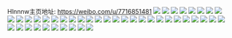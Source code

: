 Hlnnnw主页地址: https://weibo.com/u/7716851481 
![](https://wx4.sinaimg.cn/mw2000/008qf7Atly1h9210i4zpij30wr1z0152.jpg) 
![](https://wx4.sinaimg.cn/mw2000/008qf7Atly1h902hhd5nuj32c0340kjl.jpg) 
![](https://wx4.sinaimg.cn/mw2000/008qf7Atly1h8v2rbgueqj32c0340kjl.jpg) 
![](https://wx4.sinaimg.cn/mw2000/008qf7Atly1h8v2rag7x0j32c03401ky.jpg) 
![](https://wx4.sinaimg.cn/mw2000/008qf7Atly1h8u1n0yqrvj30wr1z0qhx.jpg) 
![](https://wx4.sinaimg.cn/mw2000/008qf7Atly1h8u1n2mp0nj30wr1z0aoo.jpg) 
![](https://wx4.sinaimg.cn/mw2000/008qf7Atly1h8ppi0vksyj30wr1z07ms.jpg) 
![](https://wx4.sinaimg.cn/mw2000/008qf7Atly1h8dtuyne9ij30v90baab3.jpg) 
![](https://wx4.sinaimg.cn/mw2000/008qf7Atly1h8allqo1afj30xf0p211n.jpg) 
![](https://wx4.sinaimg.cn/mw2000/008qf7Atly1h89q2oe5pqj326q2wz7wh.jpg) 
![](https://wx4.sinaimg.cn/mw2000/008qf7Atly1h89q2qpqh5j32c0340npd.jpg) 
![](https://wx4.sinaimg.cn/mw2000/008qf7Atly1h88iu26313j33402c0u0x.jpg) 
![](https://wx4.sinaimg.cn/mw2000/008qf7Atly1h881gedjm6j30u01hck3x.jpg) 
![](https://wx4.sinaimg.cn/mw2000/008qf7Atly1h881g6m9t4j30sf1ekk05.jpg) 
![](https://wx4.sinaimg.cn/mw2000/008qf7Atly1h86zjlw0aej30wr1z0tjy.jpg) 
![](https://wx4.sinaimg.cn/mw2000/008qf7Atly1h7wbxsoxapj30u0140q9r.jpg) 
![](https://wx4.sinaimg.cn/mw2000/008qf7Atly1h7s86fwvyuj30wr1it494.jpg) 
![](https://wx4.sinaimg.cn/mw2000/008qf7Atly1h7rrtwkb6sj30wr1z0hdt.jpg) 
![](https://wx4.sinaimg.cn/mw2000/008qf7Atly1h7obkhxo7gj32c0340b29.jpg) 
![](https://wx4.sinaimg.cn/mw2000/008qf7Atly1h7ix45ll7ij30zk0k0dkv.jpg) 
![](https://wx4.sinaimg.cn/mw2000/008qf7Atly1h7ixe7bm3tj313u0tutes.jpg) 
![](https://wx4.sinaimg.cn/mw2000/008qf7Atly1h79ne7ro94j31dw11fdqe.jpg) 
![](https://wx4.sinaimg.cn/mw2000/008qf7Atly1h72d2cq7k0j30u01hc7dx.jpg) 
![](https://wx4.sinaimg.cn/mw2000/008qf7Atly1h702e0ngavj32c02c0qv6.jpg) 
![](https://wx4.sinaimg.cn/mw2000/008qf7Atly1h701tqosxtj30v91vonc5.jpg) 
![](https://wx4.sinaimg.cn/mw2000/008qf7Atly1h701trllsyj30v91voao2.jpg) 
![](https://wx4.sinaimg.cn/mw2000/008qf7Atly1h6t7gg690nj31sc2ds7wi.jpg) 
![](https://wx4.sinaimg.cn/mw2000/008qf7Atly1h6slg9oiezj30v91vo15c.jpg) 
![](https://wx4.sinaimg.cn/mw2000/008qf7Atly1h6oo5jsesaj30v91vogvv.jpg) 
![](https://wx4.sinaimg.cn/mw2000/008qf7Atly1h6oo5jc2ifj30v91voqcs.jpg) 
![](https://wx4.sinaimg.cn/mw2000/008qf7Atly1h6ombbq3rsj319z0pu0tz.jpg) 
![](https://wx4.sinaimg.cn/mw2000/008qf7Atly1h6mkbuohi8j30v91vowug.jpg) 
![](https://wx4.sinaimg.cn/mw2000/008qf7Atly1h6l3m11sw8j314s0myjyn.jpg) 
![](https://wx4.sinaimg.cn/mw2000/008qf7Atgy1h6irdsfqsjj31h60txk3l.jpg) 
![](https://wx4.sinaimg.cn/mw2000/008qf7Atgy1h6irdrt4yuj32032o41ky.jpg) 
![](https://wx4.sinaimg.cn/mw2000/008qf7Atgy1h6ffivgwdhj33402c04qs.jpg) 
![](https://wx4.sinaimg.cn/mw2000/008qf7Atgy1h6ffnyza6pj30v91votqu.jpg) 
![](https://wx4.sinaimg.cn/mw2000/008qf7Atly1h68yztz5j8j31o02807u8.jpg) 
![](https://wx4.sinaimg.cn/mw2000/008qf7Atly1h68yzsn8bxj32c03404qs.jpg) 
![](https://wx4.sinaimg.cn/mw2000/008qf7Atly1h68z4uup19j32801o01kx.jpg) 
![](https://wx4.sinaimg.cn/mw2000/008qf7Atly1h68z4wgewxj31vd155ndo.jpg) 
![](https://wx4.sinaimg.cn/mw2000/008qf7Atly1h68z4zqqu1j32c0340u0y.jpg) 
![](https://wx4.sinaimg.cn/mw2000/008qf7Atly1h68z4yf9u3j32c03407wi.jpg) 

